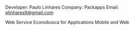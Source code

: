 Developer: Paulo Linhares
Company: Packapps
Email: plinhares9@gmail.com

Web Service Econobusca for Applications Mobile and Web